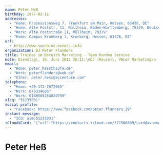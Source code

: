 ```yaml
---
name: Peter Heß
birthday: 1977-02-11
addresses:
  - "Home: Prozessionsweg 7, Frankfurt am Main, Hessen, 60438, DE"
  - "Home: Alte Poststr. 11, Müllheim, Baden-Württemberg, 79379, Deutschland"
  - "Work: Alte Poststraße 11, Müllheim, 79379"
  - "Home: Campus Kronberg 1, Kronberg, Hessen, 61476, DE"
url:
  - http://www.sunshine-events.info
organization: DJ Peter Flanders
title: Trainee im Bereich Marketing - Team Kunden Service
note: Dienstag\, 19. Juni 2012 20:11:\nDJ (House)\, VWLer Marketing\n ------------------------------------------------------------------\nDJ (House)\,VWLer Marketing
email:
  - "Home: peter.hess@haufe.de"
  - "Work: peterflanders@web.de"
  - "Other: peter.hess@accenture.com"
telephone:
  - "Home: +49-172-7672965"
  - "Work: 076314606"
  - "Work: 0180505254820799"
xIcq: "51235031"
social profile:
  - "Facebook: https://www.facebook.com/peter.flanders.39"
instant message:
  - "ICQ: aim:51235031"
iCloudVCard: '{"url":"https://contacts.icloud.com/311500889/carddavhome/card/6D0E1F8C-C376-4C11-B168-98002C3BD57E.vcf","etag":"\"kmfham4w\"","data":"BEGIN:VCARD\r\nVERSION:3.0\r\nFN:\r\nN:Heß;Peter;;;\r\nUID:2B0A9734-0E0E-409F-B40E-A6FF7D947AE2\r\nBDAY;VALUE=date:1977-02-11\r\nADR;TYPE=HOME:;;Prozessionsweg 7;Frankfurt am Main;Hessen;60438;DE;\r\nADR;TYPE=HOME:;;Alte Poststr. 11;Müllheim;Baden-Württemberg;79379;Deutschla\r\n nd;\r\nADR;TYPE=WORK:;;Alte Poststraße 11;Müllheim;;79379;;\r\nADR;TYPE=HOME:;;Campus Kronberg 1;Kronberg;Hessen;61476;DE;\r\nWP1.X-ABLABEL:Home\r\nWP2.X-ABLABEL:Work\r\nWP3.X-ABLABEL:Home Page\r\nPRODID:ez-vcard 0.9.13-fc\r\nREV:2025-04-03T22:07:41Z\r\nURL:http://www.sunshine-events.info\r\nORG:DJ Peter Flanders;\r\nTITLE:Trainee im Bereich Marketing - Team Kunden Service\r\nNOTE:Dienstag\\, 19. Juni 2012 20:11:\\nDJ (House)\\, VWLer Marketing\\n ------\r\n ------------------------------------------------------------\\nDJ (House)\\,V\r\n WLer Marketing\r\nEMAIL;TYPE=HOME:peter.hess@haufe.de\r\nEMAIL;TYPE=WORK:peterflanders@web.de\r\nEMAIL;TYPE=OTHER:peter.hess@accenture.com\r\nPHOTO;VALUE=uri:https://gateway.icloud.com/contacts/311500889/ck/card/6186c\r\n d2a9c3840c0ec8bcafc6aad400b\r\nTEL;TYPE=HOME:+49-172-7672965\r\nTEL;TYPE=WORK:076314606\r\nTEL;TYPE=WORK:0180505254820799\r\nX-ICQ;TYPE=HOME,pref:51235031\r\nX-SOCIALPROFILE;TYPE=facebook;X-USER=peter.flanders.39;X-USERID=1315635120;\r\n X-DISPLAYNAME=Peter Flanders:https://www.facebook.com/peter.flanders.39\r\nIMPP;X-SERVICE-TYPE=ICQ;TYPE=HOME,pref:aim:51235031\r\nEND:VCARD"}'
---
```

# Peter Heß